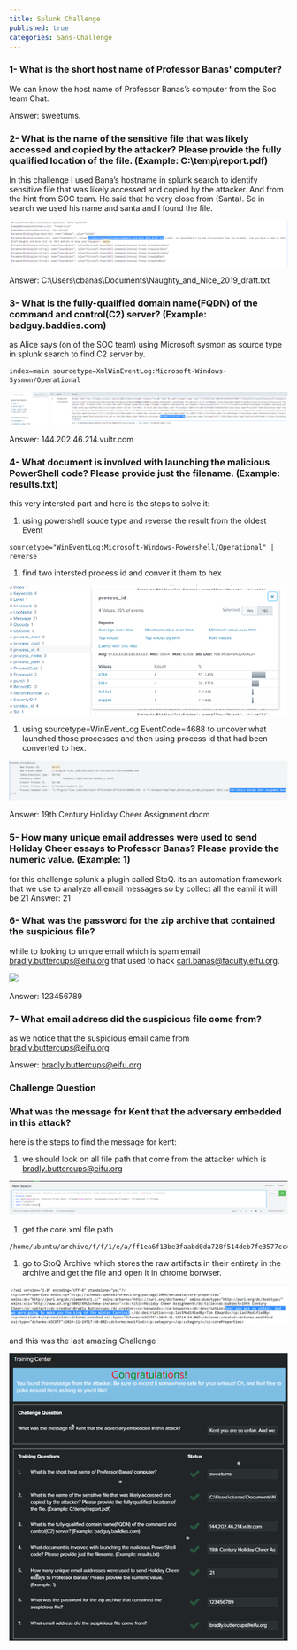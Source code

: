 ```yaml
---
title: Splunk Challenge
published: true
categories: Sans-Challenge
---
```



### [](#header-3)1- What is the short host name of Professor Banas' computer?

We can know the host name of Professor Banas’s computer from the Soc team Chat. 

Answer: sweetums.

### [](#header-3)2- What is the name of the sensitive file that was likely accessed and copied by the attacker? Please provide the fully qualified location of the file. (Example: C:\temp\report.pdf)

In this challenge I used Bana’s hostname in splunk search to identify sensitive file that was likely accessed and copied by the attacker. And from the hint from SOC team. He said that he very close from (Santa). So in search we used his name and santa and I found the file.

![](https://raw.githubusercontent.com/Rado0z/Rado0z.github.io/master/assets/Splunk_1.PNG)

Answer: C:\Users\cbanas\Documents\Naughty_and_Nice_2019_draft.txt

### [](#header-3)3- What is the fully-qualified domain name(FQDN) of the command and control(C2) server? (Example: badguy.baddies.com)

as Alice says (on of the SOC team) using Microsoft sysmon as source type in splunk search to find C2 server by.

```
index=main sourcetype=XmlWinEventLog:Microsoft-Windows-Sysmon/Operational
```

![](https://raw.githubusercontent.com/Rado0z/Rado0z.github.io/master/assets/Splunk_2.PNG)

Answer: 144.202.46.214.vultr.com

### [](#header-3)4- What document is involved with launching the malicious PowerShell code? Please provide just the filename. (Example: results.txt)

this very intersted part and here is the steps to solve it:
1. using powershell souce type and reverse the result from the oldest Event

```
sourcetype="WinEventLog:Microsoft-Windows-Powershell/Operational" | reverse
```

1. find two intersted process id and conver it them to hex

![](https://raw.githubusercontent.com/Rado0z/Rado0z.github.io/master/assets/Splunk_3_1.PNG)

1. using sourcetype=WinEventLog EventCode=4688 to uncover what launched those processes and then using process id that had been converted to hex.

![](https://raw.githubusercontent.com/Rado0z/Rado0z.github.io/master/assets/Splunk_3_2.PNG)

Answer: 19th Century Holiday Cheer Assignment.docm

### [](#header-3)5- How many unique email addresses were used to send Holiday Cheer essays to Professor Banas? Please provide the numeric value. (Example: 1)

for this challenge splunk a plugin called StoQ. its an automation framework that we use to analyze all email messages
so by collect all the eamil it will be 21
Answer: 21

### [](#header-3)6- What was the password for the zip archive that contained the suspicious file?

while to looking to unique email which is spam email bradly.buttercups@eifu.org that used to hack carl.banas@faculty.elfu.org.

![](https://raw.githubusercontent.com/Rado0z/Rado0z.github.io/master/assets/Splunk_4.PNG)

Answer: 123456789

### [](#header-3)7- What email address did the suspicious file come from?

as we notice that the suspicious email came from bradly.buttercups@eifu.org

Answer: bradly.buttercups@eifu.org

### [](#header-3)Challenge Question
### [](#header-3)What was the message for Kent that the adversary embedded in this attack?

here is the steps to find the message for kent:
1. we should look on all file path that come from the attacker which is bradly.buttercups@eifu.org

![](https://raw.githubusercontent.com/Rado0z/Rado0z.github.io/master/assets/Splunk_5.PNG)

1. get the core.xml file path

```
/home/ubuntu/archive/f/f/1/e/a/ff1ea6f13be3faabd0da728f514deb7fe3577cc4/core.xml
```

1. go to StoQ Archive which stores the raw artifacts in their entirety in the archive and get the file and open it in chrome borwser.

![](https://raw.githubusercontent.com/Rado0z/Rado0z.github.io/master/assets/Splunk_6.PNG)

and this was the last amazing Challenge

![](https://raw.githubusercontent.com/Rado0z/Rado0z.github.io/master/assets/Splunk_7.PNG)

